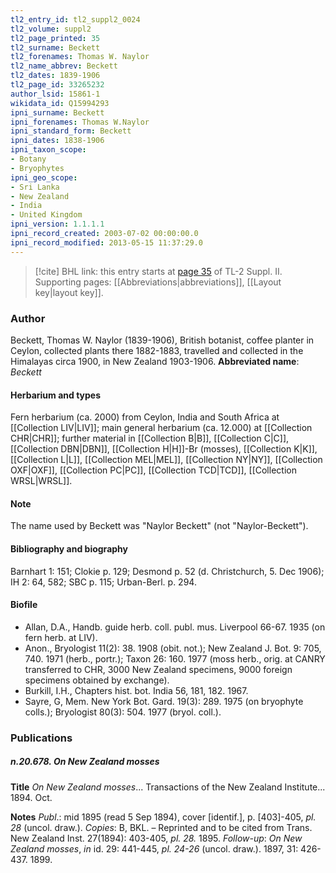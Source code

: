 ```yaml
---
tl2_entry_id: tl2_suppl2_0024
tl2_volume: suppl2
tl2_page_printed: 35
tl2_surname: Beckett
tl2_forenames: Thomas W. Naylor
tl2_name_abbrev: Beckett
tl2_dates: 1839-1906
tl2_page_id: 33265232
author_lsid: 15861-1
wikidata_id: Q15994293
ipni_surname: Beckett
ipni_forenames: Thomas W.Naylor
ipni_standard_form: Beckett
ipni_dates: 1838-1906
ipni_taxon_scope: 
- Botany
- Bryophytes
ipni_geo_scope: 
- Sri Lanka
- New Zealand
- India
- United Kingdom
ipni_version: 1.1.1.1
ipni_record_created: 2003-07-02 00:00:00.0
ipni_record_modified: 2013-05-15 11:37:29.0
---
```



> [!cite] BHL link: this entry starts at [page 35](https://www.biodiversitylibrary.org/page/33265232) of TL-2 Suppl. II.
> Supporting pages: [[Abbreviations|abbreviations]], [[Layout key|layout key]].

### Author

Beckett, Thomas W. Naylor (1839-1906), British botanist, coffee planter in Ceylon, collected plants there 1882-1883, travelled and collected in the Himalayas circa 1900, in New Zealand 1903-1906. 
**Abbreviated name**: *Beckett*

#### Herbarium and types

Fern herbarium (ca. 2000) from Ceylon, India and South Africa at [[Collection LIV|LIV]]; main general herbarium (ca. 12.000) at [[Collection CHR|CHR]]; further material in [[Collection B|B]], [[Collection C|C]], [[Collection DBN|DBN]], [[Collection H|H]]-Br (mosses), [[Collection K|K]], [[Collection L|L]], [[Collection MEL|MEL]], [[Collection NY|NY]], [[Collection OXF|OXF]], [[Collection PC|PC]], [[Collection TCD|TCD]], [[Collection WRSL|WRSL]].

#### Note

The name used by Beckett was "Naylor Beckett" (not "Naylor-Beckett").

#### Bibliography and biography

Barnhart 1: 151; Clokie p. 129; Desmond p. 52 (d. Christchurch, 5. Dec 1906); IH 2: 64, 582; SBC p. 115; Urban-Berl. p. 294.

#### Biofile

- Allan, D.A., Handb. guide herb. coll. publ. mus. Liverpool 66-67. 1935 (on fern herb. at LIV).
- Anon., Bryologist 11(2): 38. 1908 (obit. not.); New Zealand J. Bot. 9: 705, 740. 1971 (herb., portr.); Taxon 26: 160. 1977 (moss herb., orig. at CANRY transferred to CHR, 3000 New Zealand specimens, 9000 foreign specimens obtained by exchange).
- Burkill, I.H., Chapters hist. bot. India 56, 181, 182. 1967.
- Sayre, G, Mem. New York Bot. Gard. 19(3): 289. 1975 (on bryophyte colls.); Bryologist 80(3): 504. 1977 (bryol. coll.).

### Publications

##### n.20.678. On New Zealand mosses

**Title**
*On New Zealand mosses*... Transactions of the New Zealand Institute... 1894. Oct.

**Notes**
*Publ*.: mid 1895 (read 5 Sep 1894), cover \[identif.\], p. \[403\]-405, *pl. 28* (uncol. draw.).
*Copies*: B, BKL. – Reprinted and to be cited from Trans. New Zealand Inst. 27(1894): 403-405, *pl. 28.* 1895.
*Follow-up*: *On New Zealand mosses*, *in* id. 29: 441-445, *pl. 24-26* (uncol. draw.). 1897, 31: 426-437. 1899.


